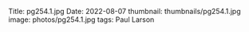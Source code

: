 Title: pg254.1.jpg
Date: 2022-08-07
thumbnail: thumbnails/pg254.1.jpg
image: photos/pg254.1.jpg
tags: Paul Larson

